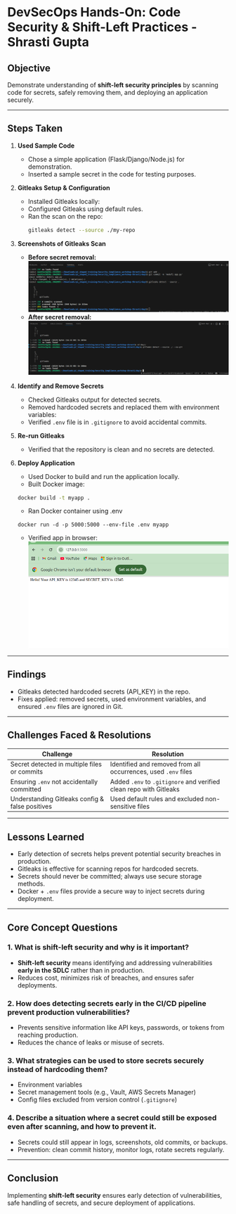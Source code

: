# DevSecOps Hands-On: Code Security & Shift-Left Practices - Shrasti Gupta

## Objective
Demonstrate understanding of **shift-left security principles** by scanning code for secrets, safely removing them, and deploying an application securely.

---

## Steps Taken

1. **Used Sample Code**  
   - Chose a simple application (Flask/Django/Node.js) for demonstration.  
   - Inserted a sample secret in the code for testing purposes.

2. **Gitleaks Setup & Configuration**  
   - Installed Gitleaks locally:  
   - Configured Gitleaks using default rules.  
   - Ran the scan on the repo:  
     ```bash
     gitleaks detect --source ./my-repo
     ```

3. **Screenshots of Gitleaks Scan**
   - **Before secret removal:**  
     ![Before Secret Removal](Screenshots/before_gitleaks.png)  
   - **After secret removal:**  
     ![After Secret Removal](Screenshots/after_gitleaks.png)

4. **Identify and Remove Secrets**  
   - Checked Gitleaks output for detected secrets.  
   - Removed hardcoded secrets and replaced them with environment variables:
   - Verified `.env` file is in `.gitignore` to avoid accidental commits.

5. **Re-run Gitleaks**  
   - Verified that the repository is clean and no secrets are detected.

6. **Deploy Application**  
   - Used Docker to build and run the application locally.
   - Built Docker image:
    ```bash
    docker build -t myapp .
    ```
   - Ran Docker container using .env
    ```
    docker run -d -p 5000:5000 --env-file .env myapp
    ```
   - Verified app in browser: ![Deployed Application](Screenshots/DeployedApp.png)


---

## Findings

- Gitleaks detected hardcoded secrets (API_KEY) in the repo.  
- Fixes applied: removed secrets, used environment variables, and ensured `.env` files are ignored in Git.  

---

## Challenges Faced & Resolutions

| Challenge | Resolution |
|-----------|-----------|
| Secret detected in multiple files or commits | Identified and removed from all occurrences, used `.env` files |
| Ensuring `.env` not accidentally committed | Added `.env` to `.gitignore` and verified clean repo with Gitleaks |
| Understanding Gitleaks config & false positives | Used default rules and excluded non-sensitive files |

---

## Lessons Learned

- Early detection of secrets helps prevent potential security breaches in production.  
- Gitleaks is effective for scanning repos for hardcoded secrets.  
- Secrets should never be committed; always use secure storage methods.  
- Docker + `.env` files provide a secure way to inject secrets during deployment.  

---

## Core Concept Questions

### 1. What is shift-left security and why is it important?
- **Shift-left security** means identifying and addressing vulnerabilities **early in the SDLC** rather than in production.  
- Reduces cost, minimizes risk of breaches, and ensures safer deployments.

### 2. How does detecting secrets early in the CI/CD pipeline prevent production vulnerabilities?
- Prevents sensitive information like API keys, passwords, or tokens from reaching production.  
- Reduces the chance of leaks or misuse of secrets.

### 3. What strategies can be used to store secrets securely instead of hardcoding them?
- Environment variables  
- Secret management tools (e.g., Vault, AWS Secrets Manager)  
- Config files excluded from version control (`.gitignore`)

### 4. Describe a situation where a secret could still be exposed even after scanning, and how to prevent it.
- Secrets could still appear in logs, screenshots, old commits, or backups.  
- Prevention: clean commit history, monitor logs, rotate secrets regularly.

---

## Conclusion
Implementing **shift-left security** ensures early detection of vulnerabilities, safe handling of secrets, and secure deployment of applications.
